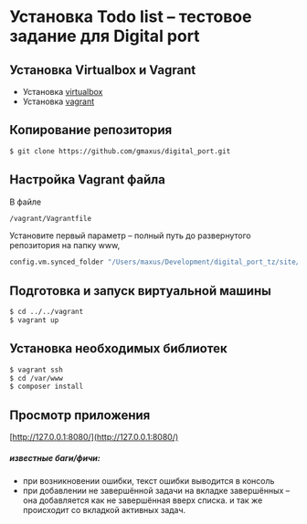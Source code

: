 # Установка Todo list – тестовое задание для Digital port 

## Установка Virtualbox и Vagrant
* Установка [virtualbox](https://www.virtualbox.org/wiki/Downloads)
* Установка [vagrant](https://www.vagrantup.com/downloads.html)

## Копирование репозитория	
```bash
$ git clone https://github.com/gmaxus/digital_port.git
```
## Настройка Vagrant файла
В файле
```bash
/vagrant/Vagrantfile
```
Установите первый параметр – полный путь до развернутого репозитория на папку www, 
```bash
config.vm.synced_folder "/Users/maxus/Development/digital_port_tz/site/www", "/var/www/"
```

## Подготовка и запуск виртуальной машины
```bash
$ cd ../../vagrant
$ vagrant up
```

## Установка необходимых библиотек
```bash
$ vagrant ssh
$ cd /var/www 
$ composer install
```

## Просмотр приложения
[http://127.0.0.1:8080/](http://127.0.0.1:8080/)

##### известные баги/фичи:
* при возникновении ошибки, текст ошибки выводится в консоль
* при добавлении не завершённой задачи на вкладке завершённых – она добавляется как не завершённая вверх списка. и так же происходит со вкладкой активных задач.